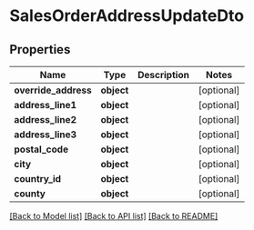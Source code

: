 # SalesOrderAddressUpdateDto

## Properties
Name | Type | Description | Notes
------------ | ------------- | ------------- | -------------
**override_address** | **object** |  | [optional] 
**address_line1** | **object** |  | [optional] 
**address_line2** | **object** |  | [optional] 
**address_line3** | **object** |  | [optional] 
**postal_code** | **object** |  | [optional] 
**city** | **object** |  | [optional] 
**country_id** | **object** |  | [optional] 
**county** | **object** |  | [optional] 

[[Back to Model list]](../README.md#documentation-for-models) [[Back to API list]](../README.md#documentation-for-api-endpoints) [[Back to README]](../README.md)


